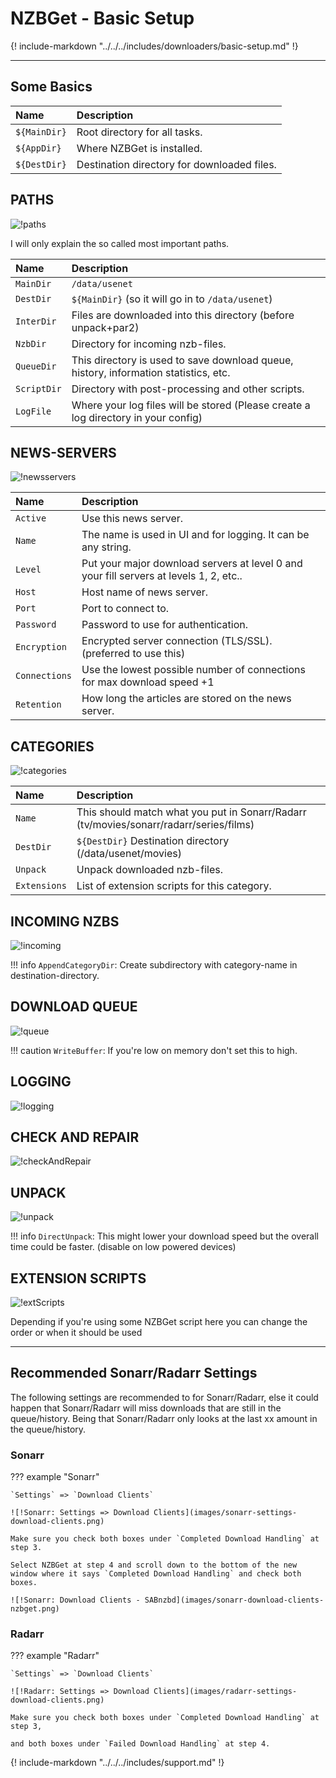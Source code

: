 # NZBGet - Basic Setup

{! include-markdown "../../../includes/downloaders/basic-setup.md" !}
<!-- --8<-- "includes/downloaders/basic-setup.md" -->

------

## Some Basics

| Name         | Description                                 |
| :----------- | :------------------------------------------ |
| `${MainDir}` | Root directory for all tasks.               |
| `${AppDir}`  | Where NZBGet is installed.                  |
| `${DestDir}` | Destination directory for downloaded files. |

## PATHS

![!paths](images/paths.png)

I will only explain the so called most important paths.

| Name        | Description                                                                          |
| :---------- | :----------------------------------------------------------------------------------- |
| `MainDir`   | `/data/usenet`                                                                       |
| `DestDir`   | `${MainDir}` (so it will go in to `/data/usenet`)                                    |
| `InterDir`  | Files are downloaded into this directory (before unpack+par2)                        |
| `NzbDir`    | Directory for incoming nzb-files.                                                    |
| `QueueDir`  | This directory is used to save download queue, history, information statistics, etc. |
| `ScriptDir` | Directory with post-processing and other scripts.                                    |
| `LogFile`   | Where your log files will be stored (Please create a log directory in your config)   |

## NEWS-SERVERS

![!newsservers](images/newsservers.png)

| Name          | Description                                                                            |
| :------------ | :------------------------------------------------------------------------------------- |
| `Active`      | Use this news server.                                                                  |
| `Name`        | The name is used in UI and for logging. It can be any string.                          |
| `Level`       | Put your major download servers at level 0 and your fill servers at levels 1, 2, etc.. |
| `Host`        | Host name of news server.                                                              |
| `Port`        | Port to connect to.                                                                    |
| `Password`    | Password to use for authentication.                                                    |
| `Encryption`  | Encrypted server connection (TLS/SSL). (preferred to use this)                         |
| `Connections` | Use the lowest possible number of connections for max download speed +1                |
| `Retention`   | How long the articles are stored on the news server.                                   |

## CATEGORIES

![!categories](images/categories.png)

| Name         | Description                                                                            |
| :----------- | :------------------------------------------------------------------------------------- |
| `Name`       | This should match what you put in Sonarr/Radarr (tv/movies/sonarr/radarr/series/films) |
| `DestDir`    | `${DestDir}` Destination directory (/data/usenet/movies)                               |
| `Unpack`     | Unpack downloaded nzb-files.                                                           |
| `Extensions` | List of extension scripts for this category.                                           |

## INCOMING NZBS

![!incoming](images/incoming.png)

!!! info
    `AppendCategoryDir`: Create subdirectory with category-name in destination-directory.

## DOWNLOAD QUEUE

![!queue](images/queue.png)

!!! caution
    `WriteBuffer`: If you're low on memory don't set this to high.

## LOGGING

![!logging](images/logging.png)

## CHECK AND REPAIR

![!checkAndRepair](images/checkAndRepair.png)

## UNPACK

![!unpack](images/unpack.png)

!!! info
    `DirectUnpack`: This might lower your download speed but the overall time could be faster. (disable on low powered devices)

## EXTENSION SCRIPTS

![!extScripts](images/extScripts.png)

Depending if you're using some NZBGet script here you can change the order or when it should be used

------

## Recommended Sonarr/Radarr Settings

The following settings are recommended to for Sonarr/Radarr, else it could happen that Sonarr/Radarr will miss downloads that are still in the queue/history.
Being that Sonarr/Radarr only looks at the last xx amount in the queue/history.

### Sonarr

??? example "Sonarr"

    `Settings` => `Download Clients`

    ![!Sonarr: Settings => Download Clients](images/sonarr-settings-download-clients.png)

    Make sure you check both boxes under `Completed Download Handling` at step 3.

    Select NZBGet at step 4 and scroll down to the bottom of the new window where it says `Completed Download Handling` and check both boxes.

    ![!Sonarr: Download Clients - SABnzbd](images/sonarr-download-clients-nzbget.png)

### Radarr

??? example "Radarr"

    `Settings` => `Download Clients`

    ![!Radarr: Settings => Download Clients](images/radarr-settings-download-clients.png)

    Make sure you check both boxes under `Completed Download Handling` at step 3,

    and both boxes under `Failed Download Handling` at step 4.

{! include-markdown "../../../includes/support.md" !}
<!-- --8<-- "includes/support.md" -->
